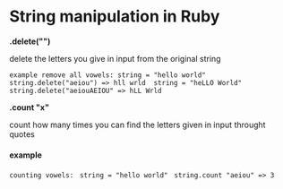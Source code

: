 # String manipulation in Ruby

**.delete("")**

delete the letters you give in input from the original string

``example remove all vowels:
string = "hello world" 
string.delete("aeiou") => hll wrld 
string = "heLLO World" 
string.delete("aeiouAEIOU" => hLL Wrld``

**.count "x"**

count how many times you can find the letters given in input throught quotes

#### example 
``counting vowels: ``
``string = "hello world" ``
``string.count "aeiou" => 3``

